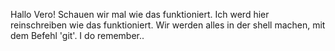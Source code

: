 Hallo Vero!
Schauen wir mal wie das funktioniert. Ich werd hier reinschreiben wie das funktioniert.
Wir werden alles in der shell machen, mit dem Befehl 'git'.
I do remember..
